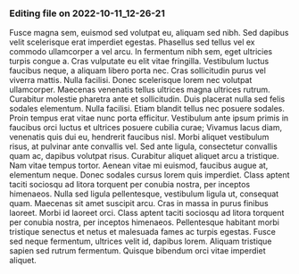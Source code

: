 

### Editing file on 2022-10-11_12-26-21

Fusce magna sem, euismod sed volutpat eu, aliquam sed nibh. Sed dapibus velit scelerisque erat imperdiet egestas. Phasellus sed tellus vel ex commodo ullamcorper a vel arcu. In fermentum nibh sem, eget ultricies turpis congue a. Cras vulputate eu elit vitae fringilla. Vestibulum luctus faucibus neque, a aliquam libero porta nec. Cras sollicitudin purus vel viverra mattis. Nulla facilisi. Donec scelerisque lorem nec volutpat ullamcorper. Maecenas venenatis tellus ultrices magna ultrices rutrum.
Curabitur molestie pharetra ante et sollicitudin. Duis placerat nulla sed felis sodales elementum. Nulla facilisi. Etiam blandit tellus nec posuere sodales. Proin tempus erat vitae nunc porta efficitur. Vestibulum ante ipsum primis in faucibus orci luctus et ultrices posuere cubilia curae; Vivamus lacus diam, venenatis quis dui eu, hendrerit faucibus nisl. Morbi aliquet vestibulum risus, at pulvinar ante convallis vel. Sed ante ligula, consectetur convallis quam ac, dapibus volutpat risus.
Curabitur aliquet aliquet arcu a tristique. Nam vitae tempus tortor. Aenean vitae mi euismod, faucibus augue at, elementum neque. Donec sodales cursus lorem quis imperdiet. Class aptent taciti sociosqu ad litora torquent per conubia nostra, per inceptos himenaeos. Nulla sed ligula pellentesque, vestibulum ligula ut, consequat quam. Maecenas sit amet suscipit arcu. Cras in massa in purus finibus laoreet. Morbi id laoreet orci. Class aptent taciti sociosqu ad litora torquent per conubia nostra, per inceptos himenaeos. Pellentesque habitant morbi tristique senectus et netus et malesuada fames ac turpis egestas. Fusce sed neque fermentum, ultrices velit id, dapibus lorem. Aliquam tristique sapien sed rutrum fermentum. Quisque bibendum orci vitae imperdiet aliquet.


